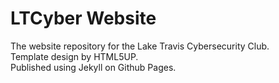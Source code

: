 # LTCyber Website
The website repository for the Lake Travis Cybersecurity Club.\
Template design by HTML5UP.\
Published using Jekyll on Github Pages.
